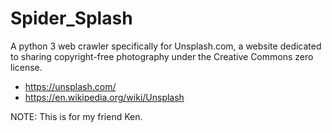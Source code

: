# Spider_Splash
A python 3 web crawler specifically for Unsplash.com, a website dedicated to sharing copyright-free photography under the Creative Commons zero license.
- https://unsplash.com/
- https://en.wikipedia.org/wiki/Unsplash

NOTE:  This is for my friend Ken.
